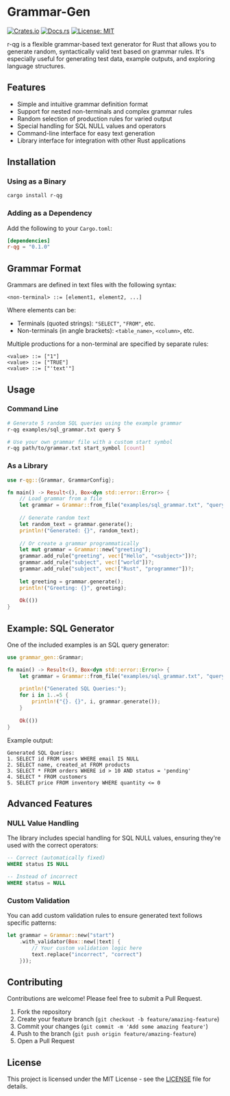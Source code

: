 # Grammar-Gen

[![Crates.io](https://img.shields.io/crates/v/r-qg.svg)](https://crates.io/crates/grammar-gen)
[![Docs.rs](https://docs.rs/r-qg/badge.svg)](https://docs.rs/r-qg)
[![License: MIT](https://img.shields.io/badge/License-MIT-yellow.svg)](https://opensource.org/licenses/MIT)

r-qg is a flexible grammar-based text generator for Rust that allows you to generate random, syntactically valid text based on grammar rules. It's especially useful for generating test data, example outputs, and exploring language structures.

## Features

- Simple and intuitive grammar definition format
- Support for nested non-terminals and complex grammar rules
- Random selection of production rules for varied output
- Special handling for SQL NULL values and operators
- Command-line interface for easy text generation
- Library interface for integration with other Rust applications

## Installation

### Using as a Binary

```bash
cargo install r-qg
```

### Adding as a Dependency

Add the following to your `Cargo.toml`:

```toml
[dependencies]
r-qg = "0.1.0"
```

## Grammar Format

Grammars are defined in text files with the following syntax:

```
<non-terminal> ::= [element1, element2, ...]
```

Where elements can be:
- Terminals (quoted strings): `"SELECT"`, `"FROM"`, etc.
- Non-terminals (in angle brackets): `<table_name>`, `<column>`, etc.

Multiple productions for a non-terminal are specified by separate rules:

```
<value> ::= ["1"]
<value> ::= ["TRUE"]
<value> ::= ["'text'"]
```

## Usage

### Command Line

```bash
# Generate 5 random SQL queries using the example grammar
r-qg examples/sql_grammar.txt query 5

# Use your own grammar file with a custom start symbol
r-qg path/to/grammar.txt start_symbol [count]
```

### As a Library

```rust
use r-qg::{Grammar, GrammarConfig};

fn main() -> Result<(), Box<dyn std::error::Error>> {
    // Load grammar from a file
    let grammar = Grammar::from_file("examples/sql_grammar.txt", "query")?;
    
    // Generate random text
    let random_text = grammar.generate();
    println!("Generated: {}", random_text);
    
    // Or create a grammar programmatically
    let mut grammar = Grammar::new("greeting");
    grammar.add_rule("greeting", vec!["Hello", "<subject>"])?;
    grammar.add_rule("subject", vec!["world"])?;
    grammar.add_rule("subject", vec!["Rust", "programmer"])?;
    
    let greeting = grammar.generate();
    println!("Greeting: {}", greeting);
    
    Ok(())
}
```

## Example: SQL Generator

One of the included examples is an SQL query generator:

```rust
use grammar_gen::Grammar;

fn main() -> Result<(), Box<dyn std::error::Error>> {
    let grammar = Grammar::from_file("examples/sql_grammar.txt", "query")?;
    
    println!("Generated SQL Queries:");
    for i in 1..=5 {
        println!("{}. {}", i, grammar.generate());
    }
    
    Ok(())
}
```

Example output:
```
Generated SQL Queries:
1. SELECT id FROM users WHERE email IS NULL
2. SELECT name, created_at FROM products
3. SELECT * FROM orders WHERE id > 10 AND status = 'pending'
4. SELECT * FROM customers
5. SELECT price FROM inventory WHERE quantity <= 0
```

## Advanced Features

### NULL Value Handling

The library includes special handling for SQL NULL values, ensuring they're used with the correct operators:

```sql
-- Correct (automatically fixed)
WHERE status IS NULL

-- Instead of incorrect
WHERE status = NULL
```

### Custom Validation

You can add custom validation rules to ensure generated text follows specific patterns:

```rust
let grammar = Grammar::new("start")
    .with_validator(Box::new(|text| {
        // Your custom validation logic here
        text.replace("incorrect", "correct")
    }));
```

## Contributing

Contributions are welcome! Please feel free to submit a Pull Request.

1. Fork the repository
2. Create your feature branch (`git checkout -b feature/amazing-feature`)
3. Commit your changes (`git commit -m 'Add some amazing feature'`)
4. Push to the branch (`git push origin feature/amazing-feature`)
5. Open a Pull Request

## License

This project is licensed under the MIT License - see the [LICENSE](LICENSE) file for details.

